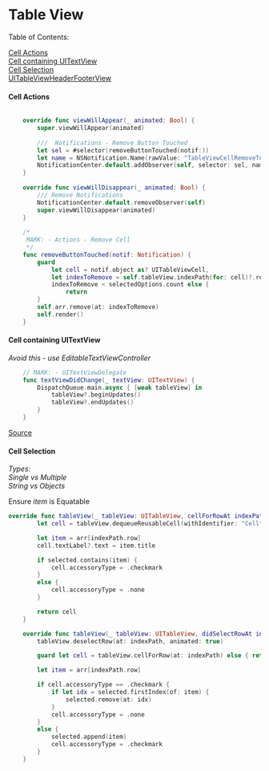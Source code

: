 # Table View

Table of Contents:

[Cell Actions](#cell-actions)\
[Cell containing UITextView ](#cell-containing-uitextview)\
[Cell Selection](#cell-selection)\
[UITableViewHeaderFooterView](https://nshipster.com/uitableviewheaderfooterview/)

#### Cell Actions
```swift

    override func viewWillAppear(_ animated: Bool) {
        super.viewWillAppear(animated)
        
        ///  Notifications - Remove Button Touched
        let sel = #selector(removeButtonTouched(notif:))
        let name = NSNotification.Name(rawValue: "TableViewCellRemoveTouched")
        NotificationCenter.default.addObserver(self, selector: sel, name: name, object: nil)
    }
    
    override func viewWillDisappear(_ animated: Bool) {
        /// Remove Notifications
        NotificationCenter.default.removeObserver(self)
        super.viewWillDisappear(animated)
    }
    
    /*
     MARK: - Actions - Remove Cell
     */
    func removeButtonTouched(notif: Notification) {
        guard
            let cell = notif.object as? UITableViewCell,
            let indexToRemove = self.tableView.indexPath(for: cell)?.row,
            indexToRemove < selectedOptions.count else {
                return
        }
        self.arr.remove(at: indexToRemove)
        self.render()
    }
```

#### Cell containing UITextView 

*Avoid this - use EditableTextViewController*

```swift
    // MARK: - UITextViewDelegate
    func textViewDidChange(_ textView: UITextView) {
        DispatchQueue.main.async { [weak tableView] in
            tableView?.beginUpdates()
            tableView?.endUpdates()
        }
    }
```
[Source](https://medium.com/@georgetsifrikas/embedding-uitextview-inside-uitableviewcell-9a28794daf01)


#### Cell Selection

*Types:\
Single vs Multiple\
String vs Objects*

Ensure *item* is Equatable

```swift
override func tableView(_ tableView: UITableView, cellForRowAt indexPath: IndexPath) -> UITableViewCell {
        let cell = tableView.dequeueReusableCell(withIdentifier: "Cell", for: indexPath)

        let item = arr[indexPath.row]
        cell.textLabel?.text = item.title

        if selected.contains(item) {
            cell.accessoryType = .checkmark
        }
        else {
            cell.accessoryType = .none
        }

        return cell
    }

    override func tableView(_ tableView: UITableView, didSelectRowAt indexPath: IndexPath) {
        tableView.deselectRow(at: indexPath, animated: true)

        guard let cell = tableView.cellForRow(at: indexPath) else { return }

        let item = arr[indexPath.row]

        if cell.accessoryType == .checkmark {
            if let idx = selected.firstIndex(of: item) {
                selected.remove(at: idx)
            }
            cell.accessoryType = .none
        }
        else {
            selected.append(item)
            cell.accessoryType = .checkmark
        }
    }

```
